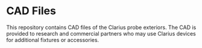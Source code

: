 # CAD Files

This repository contains CAD files of the Clarius probe exteriors. The CAD is provided to research and commercial partners who may use Clarius devices for additional fixtures or accessories.
